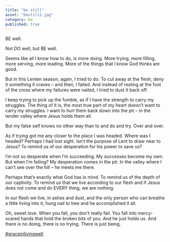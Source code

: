 ```yaml
---
title: "be still"
asset: "bestill2.jpg" 
category: be
published: true
---
```


BE well.

Not DO well, but BE well.

Seems like all I know how to do, is more doing. More trying, more filling, more serving, more leading. More of the things that I know God thinks are good.

But in this Lenten season, again, I tried to do. To cut away at the flesh, deny it something it craves – and then, I failed. And instead of resting at the foot of the cross where my failures were nailed, I tried to dust it back off.

I keep trying to pick up the fumble, as if I have the strength to carry my struggles. The thing of it is, the most true part of my heart doesn’t want to carry my struggles. I want to hurl them back down into the pit – in the tender valley where Jesus holds them all. 

But my false self knows no other way than to and do and try. Over and over.

As if trying got me any closer to the place I was headed. Where was I headed? Perhaps I had lost sight. Isn’t the purpose of Lent to draw near to Jesus? To remind us of our desperation for his power to save us?

I’m not so desperate when I’m succeeding. My successes become my own. But when I’m failing? My desperation comes in the pit. In the valley where I can’t see over the hill – he meets me there.

Perhaps that’s exactly what God has in mind. To remind us of the depth of our captivity. To remind us that we live according to our flesh and if Jesus does not come and do EVERY thing, we are nothing. 

In our flesh we live, in ashes and dust, and the only person who can breathe a little living into it, hung nail to tree and he accomplished it all.

Oh, sweet love. When you fall, you don’t really fail. You fall into mercy-scared hands that hold the broken bits of you. And he just holds us. And there is no doing, there is no trying. There is just being. 

[#graceinlivingwell](https://www.instagram.com/explore/tags/graceinlivingwell/)

